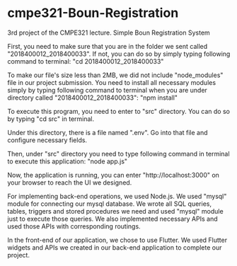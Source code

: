 # cmpe321-Boun-Registration
3rd project of the CMPE321 lecture. Simple Boun Registration System

First, you need to make sure that you are in the folder we sent called "2018400012_2018400033". If not, you can do so by simply typing following command to terminal: "cd 2018400012_2018400033"

To make our file's size less than 2MB, we did not include "node_modules" file in our project submission. You need to install all necessary modules simply by typing following command to terminal when you are under directory called "2018400012_2018400033":
"npm install"

To execute this program, you need to enter to "src" directory. You can do so by typing "cd src" in terminal.

Under this directory, there is a file named ".env". Go into that file and configure necessary fields.

Then, under "src" directory you need to type following command in terminal to execute this application: "node app.js"

Now, the application is running, you can enter "http://localhost:3000" on your browser to reach the UI we designed.


For implementing back-end operations, we used Node.js. We used "mysql" module for connecting our mysql database. We wrote all SQL queries, tables, triggers and stored procedures we need and used "mysql" module just to execute those queries. We also implemented necessary APIs and used those APIs with corresponding routings. 

In the front-end of our application, we chose to use Flutter. We used Flutter widgets and APIs we created in our back-end application to complete our project.

